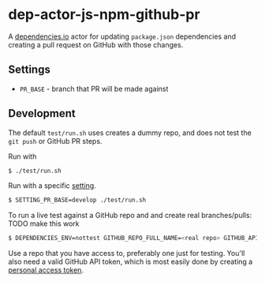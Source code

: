 # dep-actor-js-npm-github-pr

A [dependencies.io](https://dependencies.io) actor for updating `package.json` dependencies and creating a
pull request on GitHub with those changes.

## Settings
- `PR_BASE` - branch that PR will be made against

## Development

The default `test/run.sh` uses creates a dummy repo, and does not test the `git push` or GitHub
PR steps.

Run with
```sh
$ ./test/run.sh
```

Run with a specific [setting](#settings).
```sh
$ SETTING_PR_BASE=develop ./test/run.sh
```

To run a live test against a GitHub repo and and create real branches/pulls:
TODO make this work
```sh
$ DEPENDENCIES_ENV=nottest GITHUB_REPO_FULL_NAME=<real repo> GITHUB_API_TOKEN=<real token> REPO_PATH=<path to real local repo> ./test/run.sh
```

Use a repo that you have access to, preferably one just for testing. You'll also
need a valid GitHub API token, which is most easily done by creating a
[personal access token](https://github.com/settings/tokens).
